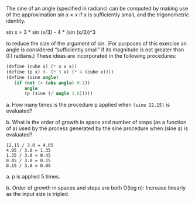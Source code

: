 The sine of an angle (specified in radians) can be computed by making use of the approximation sin x ≈ x if x is sufficiently small, and the trigonometric identity.

sin x = 3 * sin (x/3) - 4 * (sin (x/3))^3

to reduce the size of the argument of sin. (For purposes of this exercise an angle is considered “sufficiently small” if its magnitude is not greater than 0.1 radians.) These ideas are incorporated in the following procedures:

```scheme
(define (cube x) (* x x x))
(define (p x) (- (* 3 x) (* 4 (cube x))))
(define (sine angle)
   (if (not (> (abs angle) 0.1))
       angle
       (p (sine (/ angle 3.0)))))
```

a.  How many times is the procedure p applied when `(sine 12.15)` is evaluated?

b.  What is the order of growth in space and number of steps (as a function of a) used by the process generated by the sine procedure when (sine a) is evaluated?

```
12.15 / 3.0 = 4.05
4.05 / 3.0 = 1.35
1.35 / 3.0 = 0.45
0.45 / 3.0 = 0.15
0.15 / 3.0 = 0.05
```

a.  p is applied 5 times.

b.  Order of growth in spaces and steps are both O(log n):
    Increase linearly as the input size is tripled.
